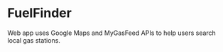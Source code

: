 FuelFinder
==========

Web app uses Google Maps and MyGasFeed APIs to help users search local gas stations.
